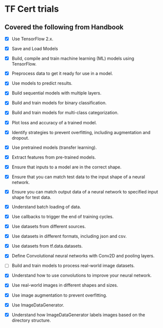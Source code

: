 # TF Cert trials

## Covered the following from Handbook

- [X] Use TensorFlow 2.x.
- [X] Save and Load Models
- [X] Build, compile and train machine learning (ML) models using TensorFlow.
- [X] Preprocess data to get it ready for use in a model.
- [X] Use models to predict results.
- [X] Build sequential models with multiple layers.
- [X] Build and train models for binary classification.
- [X] Build and train models for multi-class categorization.
- [X] Plot loss and accuracy of a trained model.
- [X] Identify strategies to prevent overfitting, including augmentation and dropout.
- [X] Use pretrained models (transfer learning).
- [X] Extract features from pre-trained models.
- [X] Ensure that inputs to a model are in the correct shape.
- [X] Ensure that you can match test data to the input shape of a neural network.
- [X] Ensure you can match output data of a neural network to specified input shape for test data.
- [X] Understand batch loading of data.
- [X] Use callbacks to trigger the end of training cycles.
- [X] Use datasets from different sources.
- [X] Use datasets in different formats, including json and csv.
- [X] Use datasets from tf.data.datasets.

- [X] Define Convolutional neural networks with Conv2D and pooling layers.
- [ ] Build and train models to process real-world image datasets.
- [X] Understand how to use convolutions to improve your neural network.
- [X] Use real-world images in different shapes and sizes.
- [X] Use image augmentation to prevent overfitting.
- [X] Use ImageDataGenerator.
- [X] Understand how ImageDataGenerator labels images based on the directory structure.
